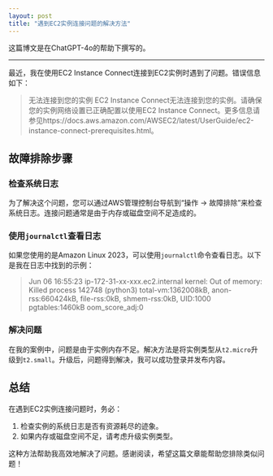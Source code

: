 ```yaml
---
layout: post
title: "遇到EC2实例连接问题的解决方法"
---
```


这篇博文是在ChatGPT-4o的帮助下撰写的。

---

最近，我在使用EC2 Instance Connect连接到EC2实例时遇到了问题。错误信息如下：

> 无法连接到您的实例
> EC2 Instance Connect无法连接到您的实例。请确保您的实例网络设置已正确配置以使用EC2 Instance Connect。更多信息请参见https://docs.aws.amazon.com/AWSEC2/latest/UserGuide/ec2-instance-connect-prerequisites.html。

## 故障排除步骤

### 检查系统日志

为了解决这个问题，您可以通过AWS管理控制台导航到“操作 -> 故障排除”来检查系统日志。连接问题通常是由于内存或磁盘空间不足造成的。

### 使用`journalctl`查看日志

如果您使用的是Amazon Linux 2023，可以使用`journalctl`命令查看日志。以下是我在日志中找到的示例：

> Jun 06 16:55:23 ip-172-31-xx-xxx.ec2.internal kernel: Out of memory: Killed process 142748 (python3) total-vm:1362008kB, anon-rss:660424kB, file-rss:0kB, shmem-rss:0kB, UID:1000 pgtables:1460kB oom_score_adj:0

### 解决问题

在我的案例中，问题是由于实例内存不足。解决方法是将实例类型从`t2.micro`升级到`t2.small`。升级后，问题得到解决，我可以成功登录并发布内容。

## 总结

在遇到EC2实例连接问题时，务必：

1. 检查实例的系统日志是否有资源耗尽的迹象。
2. 如果内存或磁盘空间不足，请考虑升级实例类型。

这种方法帮助我高效地解决了问题。感谢阅读，希望这篇文章能帮助您排除类似问题！